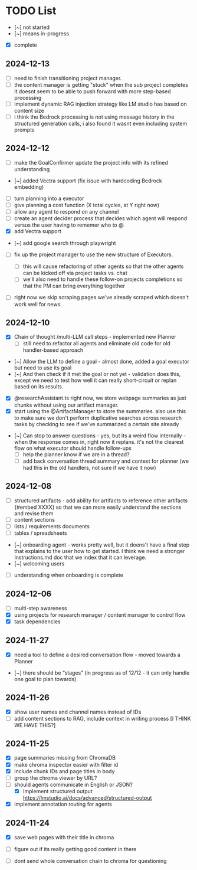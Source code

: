 # TODO List

 - [~] not started
 - [~] means in-progress
 - [x] complete

## 2024-12-13
- [ ] need to finish transitioning project manager.
- [ ] the content manager is getting "stuck" when the sub project completes it doesnt seem to be able to push forward with more step-based processing
- [ ] implement dynamic RAG injection strategy like LM studio has based on content size
- [ ] i think the Bedrock processing is not using message history in the structured generation calls, i also found it wasnt even including system prompts 

## 2024-12-12
 - [ ] make the GoalConfirmer update the project info with its refined understanding
 - [~] added Vectra support (fix issue with hardcoding Bedrock embedding)
 - [ ] turn planning into a executor
 - [ ] give planning a cost function (X total cycles, at Y right now)
 - [ ] allow any agent to respond on any channel
 - [ ] create an agent decider process that decides which agent will respond versus the user having to rememer who to @
 - [x] add Vectra support
 - [~] add google search through playwright
 - [ ] fix up the project manager to use the new structure of Executors.
   - [ ] this will cause refactoring of other agents so that the other agents can be kicked off via project tasks vs. chat
   - [ ] we'll also need to handle these follow-on projects completions so that the PM can bring everything together
- [ ] right now we skip scraping pages we've already scraped which doesn't work well for news.
   

## 2024-12-10
- [x] Chain of thought /multi-LLM call steps - implemented new Planner
  - [ ] still need to refactor all agents and eliminate old code for old handler-based approach
- [~] Allow the LLM to define a goal - almost done, added a goal executor but need to use its goal
- [~] And then check if it met the goal or not yet - validation does this, except we need to test how well it can really short-circuit or replan based on its results.
- [x] @researchAssistant.ts right now, we store webpage summaries as just chunks without using our artifact manager.
- [x] start using the @ArtifactManager to store the summaries. also use this to make sure we don't perform duplicative searches across research tasks by checking to see if we've summarized a certain site already
- [~] Can stop to answer questions - yes, but its a weird flow internally - when the response comes in, right now it replans. it's not the clearest flow on what executor should handle follow-ups
  - [ ] help the planner know if we are in a thread? 
  - [ ] add back conversation thread summary and context for planner (we had this in the old handlers, not sure if we have it now)

## 2024-12-08

- [ ] structured artifacts - add ability for artifacts to reference other artifacts {#embed XXXX} so that we can more easily understand the sections and revise them
- [ ] content sections
- [ ] lists / requirements documents
- [ ] tables / spreadsheets
- [~] onboarding agent - works pretty well, but it doens't have a final step that explains to the user how to get started. I think we need a stronger Instructions.md doc that we index that it can leverage.
- [~] welcoming users
- [ ] understanding when onboarding is complete

## 2024-12-06

- [ ] multi-step awareness
- [x] using projects for research manager / content manager to control flow
- [x] task dependencies

## 2024-11-27

- [x] need a tool to define a desired conversation flow - moved towards a Planner 
- [~] there should be “stages” (in progress as of 12/12 - it can only handle one goal to plan towards)

## 2024-11-26

- [x] show user names and channel names instead of IDs
- [ ] add content sections to RAG, include context in writing process [I THINK WE HAVE THIS?]

## 2024-11-25

- [x] page summaries missing from ChromaDB
- [x] make chroma inspector easier with filter id
- [x] include chunk IDs and page titles in body
- [ ] group the chroma viewer by URL?
- [ ] should agents communicate in English or JSON?
  - [x] implement structured output <https://lmstudio.ai/docs/advanced/structured-output>
- [x] implement annotation routing for agents

## 2024-11-24

- [x] save web pages with their title in chroma
- [ ] figure out if its really getting good content in there
- [ ] dont send whole conversation chain to chroma for questioning


